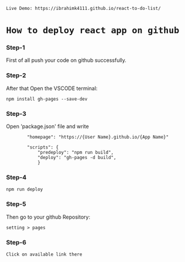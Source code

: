 
`Live Demo: https://ibrahimk4111.github.io/react-to-do-list/`
# `How to deploy react app on github`

### Step-1

First of all push your code on github successfully.

### Step-2
After that Open the VSCODE terminal:

`npm install gh-pages --save-dev`

### Step-3

Open 'package.json' file and write

            "homepage": "https://{User Name}.github.io/{App Name}"
            
            "scripts": {
                "predeploy": "npm run build",
                "deploy": "gh-pages -d build",
                }
            
### Step-4

`npm run deploy`

### Step-5

Then go to your github Repository:

`setting > pages`

### Step-6

`Click on available link there`
